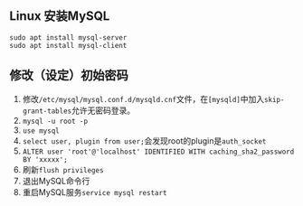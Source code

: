 ## Linux 安装MySQL

```shell
sudo apt install mysql-server
sudo apt install mysql-client
```

## 修改（设定）初始密码

1. 修改`/etc/mysql/mysql.conf.d/mysqld.cnf`文件，在`[mysqld]`中加入`skip-grant-tables`允许无密码登录。
2. `mysql -u root -p`
3. `use mysql`
4. `select user, plugin from user;`会发现root的plugin是`auth_socket`
5. `ALTER user 'root'@'localhost' IDENTIFIED WITH caching_sha2_password BY 'xxxxx';`
6. 刷新`flush privileges`
7. 退出MySQL命令行
8. 重启MySQL服务`service mysql restart`

